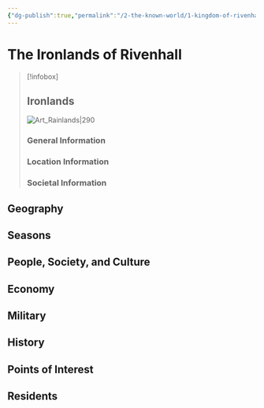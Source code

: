 ```yaml
---
{"dg-publish":true,"permalink":"/2-the-known-world/1-kingdom-of-rivenhall/ironlands/ironlands/","dgPassFrontmatter":true}
---
```


# The Ironlands of Rivenhall
> [!infobox]
> ## Ironlands
>![Art_Rainlands|290](https://i.pinimg.com/736x/0e/b0/f0/0eb0f0e2146e230edc2bd625a2c9001b.jpg) 
>### General Information
>### Location Information
>### Societal Information

## Geography

## Seasons

## People, Society, and Culture

## Economy

## Military

## History

## Points of Interest 

## Residents